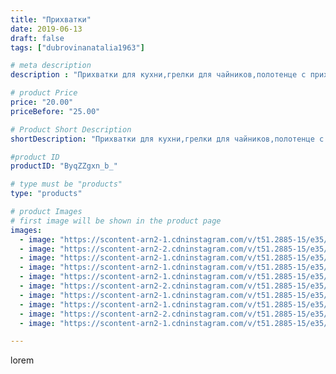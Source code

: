 ```yaml
---
title: "Прихватки"
date: 2019-06-13
draft: false
tags: ["dubrovinanatalia1963"]

# meta description
description : "Прихватки для кухни,грелки для чайников,полотенце с прихваткой"

# product Price
price: "20.00"
priceBefore: "25.00"

# Product Short Description
shortDescription: "Прихватки для кухни,грелки для чайников,полотенце с прихваткой"

#product ID
productID: "ByqZZgxn_b_"

# type must be "products"
type: "products"

# product Images
# first image will be shown in the product page
images:
  - image: "https://scontent-arn2-1.cdninstagram.com/v/t51.2885-15/e35/61764085_216728535972795_4190079743228379807_n.jpg?_nc_ht=scontent-arn2-1.cdninstagram.com&_nc_cat=103&_nc_ohc=Ptfh2hQ-ZJkAX_jnDZH&se=7&tp=1&oh=702a02228ace6c9f7bec410132c30a60&oe=605C733C&ig_cache_key=MjA2NTU3NTA4MDM0MDk2MDIyNg%3D%3D.2"
  - image: "https://scontent-arn2-2.cdninstagram.com/v/t51.2885-15/e35/62462094_470426773694189_3410036765697720208_n.jpg?_nc_ht=scontent-arn2-2.cdninstagram.com&_nc_cat=105&_nc_ohc=DvS3IIf968cAX9T6uje&se=7&tp=1&oh=34840524e39861b7ac0e05aa62a5680e&oe=605A8F01&ig_cache_key=MjA2NTU3NTA4MDMxNTcxNjg4NQ%3D%3D.2"
  - image: "https://scontent-arn2-1.cdninstagram.com/v/t51.2885-15/e35/62105970_414147485839170_613799383797204808_n.jpg?_nc_ht=scontent-arn2-1.cdninstagram.com&_nc_cat=106&_nc_ohc=xg0r_NVzQbYAX_HPfbE&tp=1&oh=dd761170ad586a17a9672ef0e8517fac&oe=605D55A0&ig_cache_key=MjA2NTU3NTA4MDM0OTI5Mzg4Mg%3D%3D.2"
  - image: "https://scontent-arn2-1.cdninstagram.com/v/t51.2885-15/e35/62119694_148361762969886_1913445710580873947_n.jpg?_nc_ht=scontent-arn2-1.cdninstagram.com&_nc_cat=106&_nc_ohc=aZlSlKQ3UwsAX_socOT&se=8&tp=1&oh=cfc0a876a3f934b7afea8349e58a2d8e&oe=605C063C&ig_cache_key=MjA2NTU3NTA4MDM0OTE1NjkwMw%3D%3D.2"
  - image: "https://scontent-arn2-1.cdninstagram.com/v/t51.2885-15/e35/61772938_2271374886510699_6891655821988414938_n.jpg?_nc_ht=scontent-arn2-1.cdninstagram.com&_nc_cat=103&_nc_ohc=yOP1sQSnDkYAX-k3vKy&se=7&tp=1&oh=00dfb0d3f0a9f53b5746ad976ca551b1&oe=605BC227&ig_cache_key=MjA2NTU3NTA4MDM1NzY0MzE4MA%3D%3D.2"
  - image: "https://scontent-arn2-2.cdninstagram.com/v/t51.2885-15/e35/61740857_2022142177889820_2364091878952200798_n.jpg?_nc_ht=scontent-arn2-2.cdninstagram.com&_nc_cat=100&_nc_ohc=oXq6Qk8wA9oAX8OFNiN&se=7&tp=1&oh=9985cb8091d578b8ff01e7bda809b4c0&oe=605CB685&ig_cache_key=MjA2NTU3NTA4MDM1Nzc2MjY0OQ%3D%3D.2"
  - image: "https://scontent-arn2-1.cdninstagram.com/v/t51.2885-15/e35/62003260_408888503172734_5740652512506493114_n.jpg?_nc_ht=scontent-arn2-1.cdninstagram.com&_nc_cat=102&_nc_ohc=VgIeHbv45r4AX8Kkf3b&se=7&tp=1&oh=b2963b1585e5e3f67f07662b04d1e43b&oe=605BC945&ig_cache_key=MjA2NTU3NTA4MDM3NDMzMDE0OQ%3D%3D.2"
  - image: "https://scontent-arn2-1.cdninstagram.com/v/t51.2885-15/e35/62150853_175200956829246_3849609511623729766_n.jpg?_nc_ht=scontent-arn2-1.cdninstagram.com&_nc_cat=106&_nc_ohc=i4f6eRQ6F_QAX-BvcAM&se=7&tp=1&oh=7d8a2f357c35dd09faffe6703405d488&oe=605B7973&ig_cache_key=MjA2NTU3NTA4MDMyNDE0MTYzOQ%3D%3D.2"
  - image: "https://scontent-arn2-2.cdninstagram.com/v/t51.2885-15/e35/62482825_1340624239421321_8754624137754867280_n.jpg?_nc_ht=scontent-arn2-2.cdninstagram.com&_nc_cat=105&_nc_ohc=bFlCUk235_YAX-xVW8j&se=7&tp=1&oh=78224f918e652ce5a98746b51921deec&oe=605C95A2&ig_cache_key=MjA2NTU3NTA4MDMwNzI1MzcwMw%3D%3D.2"
  - image: "https://scontent-arn2-1.cdninstagram.com/v/t51.2885-15/e35/64402744_168424554175459_6733760144468625360_n.jpg?_nc_ht=scontent-arn2-1.cdninstagram.com&_nc_cat=107&_nc_ohc=_TQ8NlHDyEsAX_FRviM&tp=1&oh=e79b02468f93d6aacef81b07e798ed34&oe=605BDFE1&ig_cache_key=MjA2NTU3NTA4MDMzMjU2OTQ3NQ%3D%3D.2"

---
```

lorem
